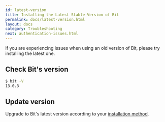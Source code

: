 ```yaml
---
id: latest-version
title: Installing the Latest Stable Version of Bit
permalink: docs/latest-version.html
layout: docs
category: Troubleshooting
next: authentication-issues.html
---
```


If you are experiencing issues when using an old version of Bit, please try installing the latest one.

## Check Bit's version

```bash
$ bit -V
13.0.3
```

## Update version

Upgrade to Bit's latest version according to your [installation method](/docs/installing-bit.html).
